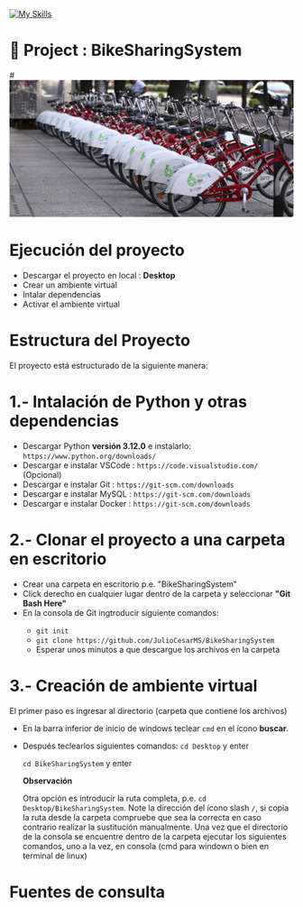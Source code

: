 [![My Skills](https://skillicons.dev/icons?i=py,html,css,git,mysql,vscode)](https://skillicons.dev)

# 📁 **Project : BikeSharingSystem**


#![Mapa](./figures/fig01.jpg)


# Ejecución del proyecto

- Descargar el proyecto en local : **Desktop** <break> 
- Crear un ambiente virtual  <break>
- Intalar dependencias <break> 
- Activar el ambiente virtual <break> 


 
# Estructura del Proyecto

El proyecto está estructurado de la siguiente manera:
 


 # 1.- Intalación de Python y otras dependencias
 
 - Descargar Python **versión 3.12.0** e instalarlo:  `https://www.python.org/downloads/` <break> 
 - Descargar e instalar VSCode :  `https://code.visualstudio.com/ ` (Opcional)<break>
 - Descargar e instalar Git : `https://git-scm.com/downloads` <break>
 - Descargar e instalar MySQL : `https://git-scm.com/downloads` <break>
 - Descargar e instalar Docker : `https://git-scm.com/downloads` <break>

# 2.- Clonar el proyecto a una carpeta en escritorio
 
- Crear una carpeta en escritorio p.e. "BikeSharingSystem" <break> 
- Click derecho en cualquier lugar dentro de la carpeta y seleccionar **"Git Bash Here"** <break> 
- En la consola de Git ingtroducir siguiente comandos: <break> 
  - `git init` <break> 
  - `git clone https://github.com/JulioCesarMS/BikeSharingSystem` <break>
  - Esperar unos minutos a que descargue los archivos en la carpeta
  
 

  
  
 
# 3.- Creación de ambiente virtual

 El primer paso es ingresar al directorio (carpeta que contiene los archivos)
  - En la barra inferior de inicio de windows teclear `cmd` en el ícono **buscar**.
  - Después teclearlos siguientes comandos:
    `cd Desktop`  y enter <break>
 
    `cd BikeSharingSystem` y enter <break>
 
     **Observación**
 
     Otra opción es introducir la ruta completa, p.e. `cd Desktop/BikeSharingSystem`. Note la dirección del ícono slash `/`, si copia la ruta desde la carpeta compruebe que sea la correcta en caso contrario realizar la sustitución manualmente.
Una vez que el directorio de la consola se encuentre dentro de la carpeta ejecutar los siguientes comandos, uno a la vez,  en consola (cmd para windown o bien en terminal de linux) 
 


# Fuentes de consulta
